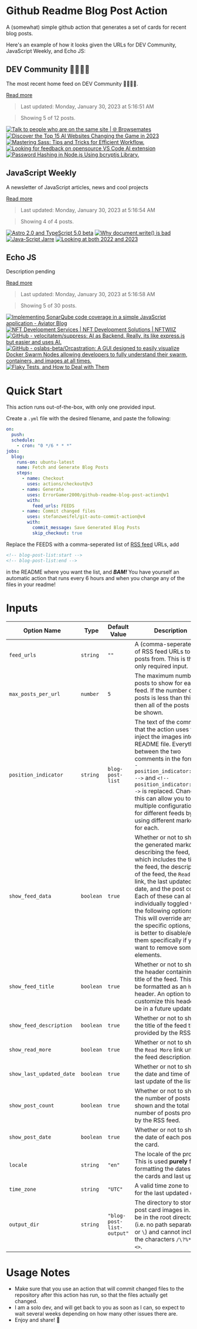 # Github Readme Blog Post Action

A (somewhat) simple github action that generates a set of cards for recent blog posts.

Here's an example of how it looks given the URLs for DEV Community, JavaScript Weekly, and Echo JS:

<!-- post-list:start -->
## DEV Community 👩‍💻👨‍💻

The most recent home feed on DEV Community 👩‍💻👨‍💻.

[Read more](https://dev.to)
> Last updated: Monday, January 30, 2023 at 5:16:51 AM

> Showing 5 of 12 posts.

[![Talk to people who are on the same site | 🌐 Browsemates](https://raw.githubusercontent.com/ErrorGamer2000/github-readme-blog-post-action/main/generated_files/DEV_Community_👩‍💻👨‍💻/Talk_to_people_who_are_on_the_same_site___🌐_Browsemates.svg)](https://dev.to/rajeshj3/talk-to-people-who-are-on-the-same-site-browsemates-2alp)
[![Discover the Top 15 AI Websites Changing the Game in 2023](https://raw.githubusercontent.com/ErrorGamer2000/github-readme-blog-post-action/main/generated_files/DEV_Community_👩‍💻👨‍💻/Discover_the_Top_15_AI_Websites_Changing_the_Game_in_2023.svg)](https://dev.to/pablonax/discover-the-top-15-ai-websites-changing-the-game-in-2023-4l5j)
[![Mastering Sass: Tips and Tricks for Efficient Workflow.](https://raw.githubusercontent.com/ErrorGamer2000/github-readme-blog-post-action/main/generated_files/DEV_Community_👩‍💻👨‍💻/Mastering_Sass__Tips_and_Tricks_for_Efficient_Workflow..svg)](https://dev.to/nnekajenny/mastering-sass-tips-and-tricks-for-efficient-workflow-8k0)
[![Looking for feedback on opensource VS Code AI extension](https://raw.githubusercontent.com/ErrorGamer2000/github-readme-blog-post-action/main/generated_files/DEV_Community_👩‍💻👨‍💻/Looking_for_feedback_on_opensource_VS_Code_AI_extension.svg)](https://dev.to/lgrammel/looking-for-feedback-on-opensource-vs-code-ai-extension-da2)
[![Password Hashing in Node.js Using bcryptjs Library.](https://raw.githubusercontent.com/ErrorGamer2000/github-readme-blog-post-action/main/generated_files/DEV_Community_👩‍💻👨‍💻/Password_Hashing_in_Node.js_Using_bcryptjs_Library..svg)](https://dev.to/mr_walkr/password-hashing-in-nodejs-using-bcryptjs-library-3j56)


## JavaScript Weekly

A newsletter of JavaScript articles, news and cool projects

[Read more](https://javascriptweekly.com/)
> Last updated: Monday, January 30, 2023 at 5:16:54 AM

> Showing 4 of 4 posts.

[![Astro 2.0 and TypeScript 5.0 beta](https://raw.githubusercontent.com/ErrorGamer2000/github-readme-blog-post-action/main/generated_files/JavaScript_Weekly/Astro_2.0_and_TypeScript_5.0_beta.svg)](https://javascriptweekly.com/issues/623)
[![Why document.write() is bad](https://raw.githubusercontent.com/ErrorGamer2000/github-readme-blog-post-action/main/generated_files/JavaScript_Weekly/Why_document.write()_is_bad.svg)](https://javascriptweekly.com/issues/622)
[![Java-Script Jarre](https://raw.githubusercontent.com/ErrorGamer2000/github-readme-blog-post-action/main/generated_files/JavaScript_Weekly/Java-Script_Jarre.svg)](https://javascriptweekly.com/issues/621)
[![Looking at both 2022 and 2023](https://raw.githubusercontent.com/ErrorGamer2000/github-readme-blog-post-action/main/generated_files/JavaScript_Weekly/Looking_at_both_2022_and_2023.svg)](https://javascriptweekly.com/issues/620)


## Echo JS

Description pending

[Read more](
http://www.echojs.com
)
> Last updated: Monday, January 30, 2023 at 5:16:58 AM

> Showing 5 of 30 posts.

[![Implementing SonarQube code coverage in a simple JavaScript application - Aviator Blog](https://raw.githubusercontent.com/ErrorGamer2000/github-readme-blog-post-action/main/generated_files/_Echo_JS_/Implementing_SonarQube_code_coverage_in_a_simple_JavaScript_application_-_Aviator_Blog.svg)](https://www.aviator.co/blog/implementing-sonarqube-code-coverage-in-a-simple-javascript-application/)
[![NFT Development Services | NFT Development Solutions | NFTWIIZ](https://raw.githubusercontent.com/ErrorGamer2000/github-readme-blog-post-action/main/generated_files/_Echo_JS_/NFT_Development_Services___NFT_Development_Solutions___NFTWIIZ.svg)](https://www.nftwiiz.io/)
[![GitHub - velocitatem/suppress: AI as Backend. Really, its like express.js but easier and uses AI.](https://raw.githubusercontent.com/ErrorGamer2000/github-readme-blog-post-action/main/generated_files/_Echo_JS_/GitHub_-_velocitatem_suppress__AI_as_Backend._Really__its_like_express.js_but_easier_and_uses_AI..svg)](https://github.com/velocitatem/suppress)
[![GitHub - oslabs-beta/Orcastration: A GUI designed to easily visualize Docker Swarm Nodes allowing developers to fully understand their swarm, containers, and images at all times.](https://raw.githubusercontent.com/ErrorGamer2000/github-readme-blog-post-action/main/generated_files/_Echo_JS_/GitHub_-_oslabs-beta_Orcastration__A_GUI_designed_to_easily_visualize_Docker_Swarm_Nodes_allowing_developers_to_fully_understand_their_swarm__containers__and_images_at_all_times..svg)](https://github.com/oslabs-beta/Orcastration)
[![Flaky Tests, and How to Deal with Them](https://raw.githubusercontent.com/ErrorGamer2000/github-readme-blog-post-action/main/generated_files/_Echo_JS_/Flaky_Tests__and_How_to_Deal_with_Them.svg)](https://dev.to/codux/flaky-tests-and-how-to-deal-with-them-2id2)


<!-- post-list:end -->

# Quick Start

This action runs out-of-the-box, with only one provided input.

Create a `.yml` file with the desired filename, and paste the following:

```yml
on:
  push:
  schedule:
    - cron: "0 */6 * * *"
jobs:
  blog:
    runs-on: ubuntu-latest
    name: Fetch and Generate Blog Posts
    steps:
      - name: Checkout
        uses: actions/checkout@v3
      - name: Generate
        uses: ErrorGamer2000/github-readme-blog-post-action@v1
        with:
          feed_urls: FEEDS
      - name: Commit changed files
        uses: stefanzweifel/git-auto-commit-action@v4
        with:
          commit_message: Save Generated Blog Posts
          skip_checkout: true
```

Replace the FEEDS with a comma-seperated list of [RSS feed](https://rss.com/blog/how-do-rss-feeds-work/) URLs, add

```md
<!-- blog-post-list:start -->
<!-- blog-post-list:end -->
```

in the README where you want the list, and **_BAM!_** You have yourself an automatic action that runs every 6 hours and when you change any of the files in your readme!

# Inputs

<table>
  <thead>
    <tr>
      <th>Option Name</th>
      <th>Type</th>
      <th>Default Value</th>
      <th>Description</th>
    </tr>
  </thead>
  <tbody>
    <tr>
      <td><code>feed_urls</code></td>
      <td><code>string</code></td>
      <td><code>""</code></td>
      <td>A (comma-seperated) list of RSS feed URLs to load posts from. This is the only required input.</td>
    </tr>
    <tr>
      <td><code>max_posts_per_url</code></td>
      <td><code>number</code></td>
      <td><code>5</code></td>
      <td>The maximum number of posts to show for each feed. If the number of posts is less than this, then all of the posts will be shown.</td>
    </tr>
    <tr>
      <td><code>position_indicator</code></td>
      <td><code>string</code></td>
      <td><code>blog-post-list</code></td>
      <td>The text of the comments that the action uses to inject the images into the README file. Everything between the two comments in the form <code>&lt;!-- position_indicator:start --&gt;</code> and <code>&lt;!-- position_indicator:end --&gt;</code> is replaced. Changing this can allow you to use multiple configurations for different feeds by using different markers for each.</td>
    </tr>
    <tr>
      <td><code>show_feed_data</code></td>
      <td><code>boolean</code></td>
      <td><code>true</code></td>
      <td>Whether or not to show the generated markdown describing the feed, which includes the title of the feed, the description of the feed, the <code>Read More</code> link, the last updated date, and the post count. Each of these can also be individually toggled with the following options. This will override any of the specific options, so it is better to disable/enable them specifically if you want to remove some elements.</td>
    </tr>
    <tr>
      <td><code>show_feed_title</code></td>
      <td><code>boolean</code></td>
      <td><code>true</code></td>
      <td>Whether or not to show the header containing the title of the feed. This will be formatted as an <code>h2</code> header. An option to customize this header will be in a future update.</td>
    </tr>
    <tr>
      <td><code>show_feed_description</code></td>
      <td><code>boolean</code></td>
      <td><code>true</code></td>
      <td>Whether or not to show the title of the feed that is provided by the RSS feed.</td>
    </tr>
    <tr>
      <td><code>show_read_more</code></td>
      <td><code>boolean</code></td>
      <td><code>true</code></td>
      <td>Whether or not to show the <code>Read More</code> link under the feed description.</td>
    </tr>
    <tr>
      <td><code>show_last_updated_date</code></td>
      <td><code>boolean</code></td>
      <td><code>true</code></td>
      <td>Whether or not to show the date and time of the last update of the list.</td>
    </tr>
    <tr>
      <td><code>show_post_count</code></td>
      <td><code>boolean</code></td>
      <td><code>true</code></td>
      <td>Whether or not to show the number of posts shown and the total number of posts provided by the RSS feed.</td>
    </tr>
    <tr>
      <td><code>show_post_date</code></td>
      <td><code>boolean</code></td>
      <td><code>true</code></td>
      <td>Whether or not to show the date of each post on the card.</td>
    </tr>
    <tr>
      <td><code>locale</code></td>
      <td><code>string</code></td>
      <td><code>"en"</code></td>
      <td>The locale of the project. This is used <strong>purely</strong> for formatting the dates of the cards and last update.</td>
    </tr>
    <tr>
      <td><code>time_zone</code></td>
      <td><code>string</code></td>
      <td><code>"UTC"</code></td>
      <td>A valid time zone to use for the last updated date.</td>
    </tr>
    <tr>
      <td><code>output_dir</code></td>
      <td><code>string</code></td>
      <td><code>"blog-post-list-output"</code></td>
      <td>The directory to store the post card images in. Must be in the root directory (i.e. no path separators <code>/</code> or <code>\</code>) and cannot include the characters <code>/\?%*:|"&lt;&gt;</code>.</td>
    </tr>
<!--
    <tr>
      <td><code></code></td>
      <td><cde></cde></td>
      <td><code></code></td>
      <td></td>
    </tr>
-->
  </tbody>
</table>

# Usage Notes

- Make sure that you use an action that will commit changed files to the repository after this action has run, so that the files actually get changed.
- I am a solo dev, and will get back to you as soon as I can, so expect to wait several weeks depending on how many other issues there are.
- Enjoy and share! 🤗
